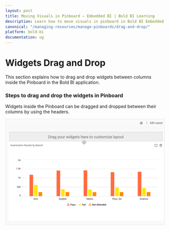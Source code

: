 ```yaml
---
layout: post
title: Moving Visuals in Pinboard – Embedded BI | Bold BI Learning
description: Learn how to move visuals in pinboard in Bold BI Embedded. Pinboard is a collection of widgets from various dashboards pinned to it.
canonical: "/managing-resources/manage-pinboards/drag-and-drop/"
platform: bold-bi
documentation: ug
---
```


# Widgets Drag and Drop 

This section explains how to drag and drop widgets between columns inside the Pinboard in the Bold BI application.

### Steps to drag and drop the widgets in Pinboard

Widgets inside the Pinboard can be dragged and dropped between their columns by using the headers.

![Drag And Drop](/static/assets/managing-resources/manage-pinboards/images/drag-and-drop.png#width=50%)
